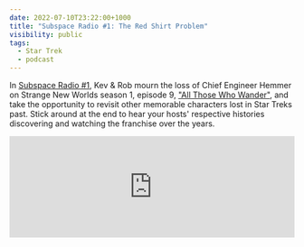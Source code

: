 ```yaml
---
date: 2022-07-10T23:22:00+1000
title: "Subspace Radio #1: The Red Shirt Problem"
visibility: public
tags:
  - Star Trek
  - podcast
---
```

In [Subspace Radio #1](https://www.subspace.fm/episodes/episode-1-the-red-shirt-problem-snw-1x09-all-those-who-wander), Kev & Rob mourn the loss of Chief Engineer Hemmer on Strange New Worlds season 1, episode 9, ["All Those Who Wander"](https://memory-alpha.fandom.com/wiki/All_Those_Who_Wander_(episode)), and take the opportunity to revisit other memorable characters lost in Star Treks past. Stick around at the end to hear your hosts' respective histories discovering and watching the franchise over the years.

<iframe width="100%" height="180" frameborder="no" scrolling="no" seamless src="https://share.transistor.fm/e/41889526"></iframe>
